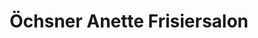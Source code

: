 ---
title: "Öchsner Anette Frisiersalon"
url: /leinach/oechsner-anette-frisiersalon/
shop: Friseur
---
